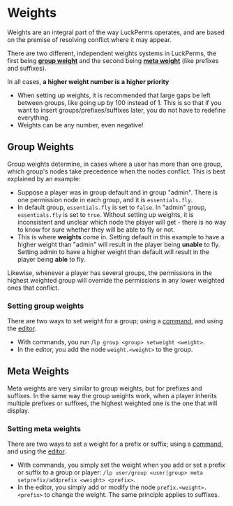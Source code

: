 # Weights
Weights are an integral part of the way LuckPerms operates, and are based on the premise of resolving conflict where it may appear.

There are two different, independent weights systems in LuckPerms, the first being [**group weight**](#group-weights) and the second being [**meta weight**](#meta-weights) (like prefixes and suffixes).

In all cases, **a higher weight number is a higher priority** 

* When setting up weights, it is recommended that large gaps be left between groups, like going up by 100 instead of 1. This is so that if you want to insert groups/prefixes/suffixes later, you do not have to redefine everything.
* Weights can be any number, even negative!


## Group Weights
Group weights determine, in cases where a user has more than one group, which group's nodes take precedence when the nodes conflict. This is best explained by an example:

* Suppose a player was in group default and in group "admin". There is one permission node in each group, and it is `essentials.fly`.
* In default group, `essentials.fly` is set to `false`. In "admin" group, `essentials.fly` is set to `true`. Without setting up weights, it is inconsistent and unclear which node the player will get - there is no way to know for sure whether they will be able to fly or not.
* This is where __weights__ come in. Setting default in this example to have a higher weight than "admin" will result in the player being **unable** to fly. Setting admin to have a higher weight than default will result in the player being **able** to fly.

Likewise, whenever a player has several groups, the permissions in the highest weighted group will override the permissions in any lower weighted ones that conflict. 

### Setting group weights
There are two ways to set weight for a group; using a [command](#Group-Commands#lp-group-group-setweight-weight), and using the [editor](#Web-Editor#luckperms-nodes).

* With commands, you run /`lp group <group> setweight <weight>`.
* In the editor, you add the node `weight.<weight>` to the group.


## Meta Weights

Meta weights are very similar to group weights, but for prefixes and suffixes. In the same way the group weights work, when a player inherits multiple prefixes or suffixes, the highest weighted one is the one that will display.

### Setting meta weights
There are two ways to set a weight for a prefix or suffix; using a [command](#Meta-Commands), and using the [editor](#Web-Editor#luckperms-nodes).

* With commands, you simply set the weight when you add or set a prefix or suffix to a group or player: `/lp user/group <user|group> meta setprefix/addprefix <weight> <prefix>`.
* In the editor, you simply add or modify the node `prefix.<weight>.<prefix>` to change the weight. The same principle applies to suffixes.
